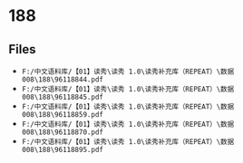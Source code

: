 # 188

## Files

- `F:/中文语料库/【01】读秀\读秀 1.0\读秀补充库（REPEAT）\数据008\188\96118844.pdf`
- `F:/中文语料库/【01】读秀\读秀 1.0\读秀补充库（REPEAT）\数据008\188\96118845.pdf`
- `F:/中文语料库/【01】读秀\读秀 1.0\读秀补充库（REPEAT）\数据008\188\96118859.pdf`
- `F:/中文语料库/【01】读秀\读秀 1.0\读秀补充库（REPEAT）\数据008\188\96118870.pdf`
- `F:/中文语料库/【01】读秀\读秀 1.0\读秀补充库（REPEAT）\数据008\188\96118895.pdf`
